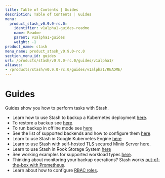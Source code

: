 ```yaml
---
title: Table of Contents | Guides
description: Table of Contents | Guides
menu:
  product_stash_v0.9.0-rc.0:
    identifier: v1alpha1-guides-readme
    name: Readme
    parent: v1alpha1-guides
    weight: -1
product_name: stash
menu_name: product_stash_v0.9.0-rc.0
section_menu_id: guides
url: /products/stash/v0.9.0-rc.0/guides/v1alpha1/
aliases:
- /products/stash/v0.9.0-rc.0/guides/v1alpha1/README/
---
```


# Guides

Guides show you how to perform tasks with Stash.

- Learn how to use Stash to backup a Kubernetes deployment [here](/products/stash/v0.9.0-rc.0/guides/v1alpha1/backup).
- To restore a backup see [here](/products/stash/v0.9.0-rc.0/guides/v1alpha1/restore).
- To run backup in offline mode see [here](/products/stash/v0.9.0-rc.0/guides/v1alpha1/offline_backup)
- See the list of supported backends and how to configure them [here](/products/stash/v0.9.0-rc.0/guides/v1alpha1/backends/overview).
- Learn to use Stash in Google Kubernetes Engine [here](/products/stash/v0.9.0-rc.0/guides/v1alpha1/platforms/gke)
- Learn to use Stash with self-hosted TLS secured Minio Server [here](/products/stash/v0.9.0-rc.0/guides/v1alpha1/platforms/minio).
- Learn to use Stash in Rook Storage System [here](/products/stash/v0.9.0-rc.0/guides/v1alpha1/platforms/rook)
- See working examples for supported workload types [here](/products/stash/v0.9.0-rc.0/guides/v1alpha1/workloads).
- Thinking about monitoring your backup operations? Stash works [out-of-the-box with Prometheus](/products/stash/v0.9.0-rc.0/guides/v1alpha1/monitoring/overview).
- Learn about how to configure [RBAC roles](/products/stash/v0.9.0-rc.0/guides/v1alpha1/rbac).

